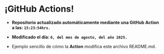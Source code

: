 # ¡GitHub Actions!
* **Repositorio actualizado automáticamente mediante una GitHub Action a las: `15:23:54hrs.`**
* **Modificado el día: `6, del mes de agosto, del año 2025.`**

* Ejemplo sencillo de cómo la **Action** modifica este archivo README.md.
